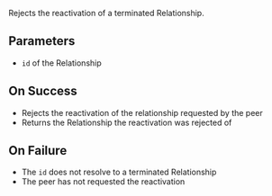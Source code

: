 Rejects the reactivation of a terminated Relationship.

## Parameters

- `id` of the Relationship

## On Success

- Rejects the reactivation of the relationship requested by the peer
- Returns the Relationship the reactivation was rejected of

## On Failure

- The `id` does not resolve to a terminated Relationship
- The peer has not requested the reactivation
